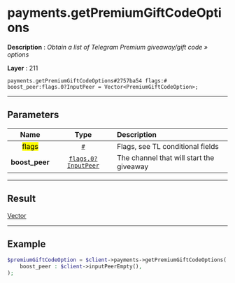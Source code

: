 # payments.getPremiumGiftCodeOptions

**Description** : *Obtain a list of Telegram Premium giveaway/gift code » options*

**Layer** : 211

```tl
payments.getPremiumGiftCodeOptions#2757ba54 flags:# boost_peer:flags.0?InputPeer = Vector<PremiumGiftCodeOption>;
```

---

## Parameters

| Name | Type | Description |
| :---: | :---: | :--- |
| <mark>flags</mark> | [`#`](type/#) | Flags, see TL conditional fields |
| **boost_peer** | [`flags.0?InputPeer`](type/InputPeer) | The channel that will start the giveaway |

---

## Result

[Vector<PremiumGiftCodeOption>](type/PremiumGiftCodeOption)

---

## Example

```php
$premiumGiftCodeOption = $client->payments->getPremiumGiftCodeOptions(
	boost_peer : $client->inputPeerEmpty(),
);
```